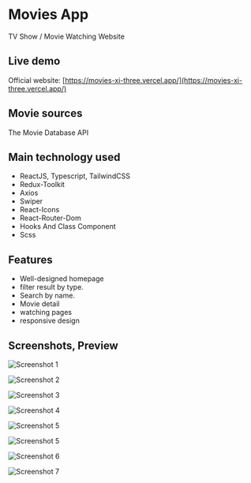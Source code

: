 # Movies App

TV Show / Movie Watching Website

## Live demo

Official website: [https://movies-xi-three.vercel.app/](https://movies-xi-three.vercel.app/)

## Movie sources

The Movie Database API

## Main technology used

- ReactJS, Typescript, TailwindCSS
- Redux-Toolkit
- Axios
- Swiper
- React-Icons
- React-Router-Dom
- Hooks And Class Component
- Scss

## Features

- Well-designed homepage
- filter result by type.
- Search by name.
- Movie detail
- watching pages
- responsive design

## Screenshots, Preview

![Screenshot 1](https://i.ibb.co/RBmQKG6/sec1.png)

![Screenshot 2](https://i.ibb.co/C11X3GK/sec2.png)

![Screenshot 3](https://i.ibb.co/y4Jhbhh/sec3.png)

![Screenshot 4](https://i.ibb.co/ScNntv0/sec4.png)

![Screenshot 5](https://i.ibb.co/SJk8cRY/screencapture-localhost-3000-movie-559-2022-08-21-02-04-49.png)

![Screenshot 5](https://i.ibb.co/q7PzQ69/sec5.png)

![Screenshot 6](https://i.ibb.co/SJKd7q7/sec6.png)

![Screenshot 7](https://i.ibb.co/Czn9S1G/sec7.png)
